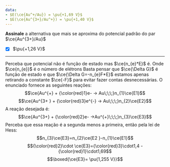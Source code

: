 ```yaml
---
data:
- $E(\ce{Au^+/Au}) = \pu{+1,69 V}$
- $E(\ce{Au^{3+}/Au^+}) = \pu{+1,40 V}$
---
```


**Assinale** a alternativa que mais se aproxima do potencial padrão do par $\ce{Au^{3+}/Au}$

- [x] $\pu{+1,26 V}$


---

Perceba que potencial não é função de estado mas $\ce{n_{e}*E}$ é. Onde $\ce{n_{e}}$ é o número de elétrons
Basta pensar que $\ce{\Delta G}$ é função de estado e que $\ce{\Delta G=-n_{e}F*E}$ estamos apenas retirando a constante $\ce{-F}$ para evitar fazer contas desnecessárias.
O enunciado fornece as seguintes reações:
$$\ce{Au^{+} + {\color{red}1}e- -> Au\;\;\;}n_{1}\ce{E1}$$
$$\ce{Au^{3+ } + {\color{red}3}e^{-} -> Au\;\;\;}n_{2}\ce{E2}$$
A reação desejada é:
$$\ce{Au^{3+} + {\color{red}2}e- ->Au^{+}\;\;\;}n_{3}\ce{E3}$$
Perceba que essa reação é a segunda menos a primeira, então pela lei de Hess:
$$n_{3}\ce{E3}=n_{2}\ce{E2 }-n_{1}\ce{E1}$$
$${\color{red}2}\cdot \ce{E3}={\color{red}3}\cdot1,4 -{\color{red}1}\cdot1,69$$
$$\boxed{\ce{E3}= \pu{1,255 V}}$$
